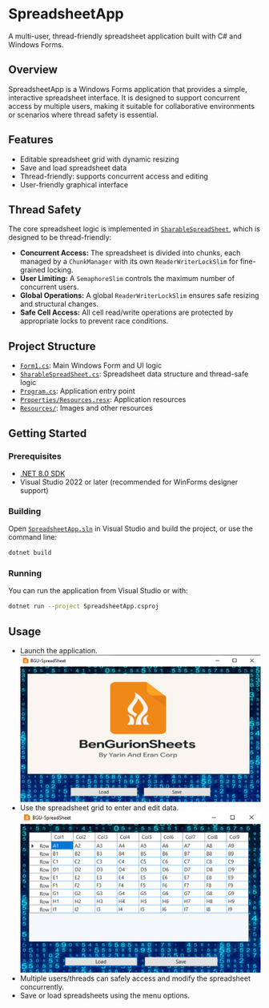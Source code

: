 # SpreadsheetApp

A multi-user, thread-friendly spreadsheet application built with C# and Windows Forms.

## Overview

SpreadsheetApp is a Windows Forms application that provides a simple, interactive spreadsheet interface. It is designed to support concurrent access by multiple users, making it suitable for collaborative environments or scenarios where thread safety is essential.

## Features

- Editable spreadsheet grid with dynamic resizing
- Save and load spreadsheet data
- Thread-friendly: supports concurrent access and editing
- User-friendly graphical interface

## Thread Safety

The core spreadsheet logic is implemented in [`SharableSpreadSheet`](SharableSpreadSheet.cs), which is designed to be thread-friendly:

- **Concurrent Access:** The spreadsheet is divided into chunks, each managed by a `ChunkManager` with its own `ReaderWriterLockSlim` for fine-grained locking.
- **User Limiting:** A `SemaphoreSlim` controls the maximum number of concurrent users.
- **Global Operations:** A global `ReaderWriterLockSlim` ensures safe resizing and structural changes.
- **Safe Cell Access:** All cell read/write operations are protected by appropriate locks to prevent race conditions.

## Project Structure

- [`Form1.cs`](Form1.cs): Main Windows Form and UI logic
- [`SharableSpreadSheet.cs`](SharableSpreadSheet.cs): Spreadsheet data structure and thread-safe logic
- [`Program.cs`](Program.cs): Application entry point
- [`Properties/Resources.resx`](Properties/Resources.resx): Application resources
- [`Resources/`](Resources/): Images and other resources

## Getting Started

### Prerequisites

- [.NET 8.0 SDK](https://dotnet.microsoft.com/download/dotnet/8.0)
- Visual Studio 2022 or later (recommended for WinForms designer support)

### Building

Open [`SpreadsheetApp.sln`](SpreadsheetApp.sln) in Visual Studio and build the project, or use the command line:

```sh
dotnet build
```

### Running

You can run the application from Visual Studio or with:

```sh
dotnet run --project SpreadsheetApp.csproj
```

## Usage

- Launch the application.  
![Home Page](src/1.png)  
- Use the spreadsheet grid to enter and edit data.  
![After Load](src/2.png)  
- Multiple users/threads can safely access and modify the spreadsheet concurrently.
- Save or load spreadsheets using the menu options.

